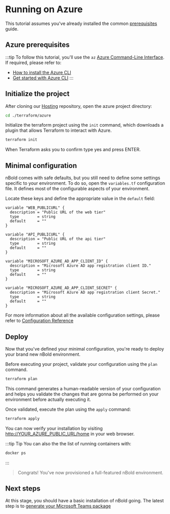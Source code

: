 # Running on Azure

This tutorial assumes you've already installed the common [prerequisites](/hosting/installation/prerequisites.md) guide.

## Azure prerequisites
:::tip
To follow this tutorial, you'll use the `az` [Azure Command-Line Interface](https://docs.microsoft.com/en-us/cli/azure/). If required, please refer to:
- [How to install the Azure CLI](https://docs.microsoft.com/en-us/cli/azure/install-azure-cli)
- [Get started with Azure CLI](https://docs.microsoft.com/en-us/cli/azure/get-started-with-azure-cli)
:::

## Initialize the project

After cloning our [Hosting](https://github.com/nboldhq) repository, open the azure project directory:
```bash
cd ./terraform/azure
```

Initialize the terraform project using the `init` command, which downloads a plugin that allows Terraform to interact with Azure.
```bash
terraform init
```
When Terraform asks you to confirm type yes and press ENTER.

## Minimal configuration
nBold comes with safe defaults, but you still need to define some settings specific to your environment. To do so, open the `variables.tf` configuration file. It defines most of the configurable aspects of your environment.

Locate these keys and define the appropriate value in the `default` field:
```hcl
variable "WEB_PUBLICURL" {
  description = "Public URL of the web tier"
  type        = string
  default     = ""
}

variable "API_PUBLICURL" {
  description = "Public URL of the api tier"
  type        = string
  default     = ""
}

variable "MICROSOFT_AZURE_AD_APP_CLIENT_ID" {
  description = "Microsoft Azure AD app registration client ID."
  type        = string
  default     = ""
}

variable "MICROSOFT_AZURE_AD_APP_CLIENT_SECRET" {
  description = "Microsoft Azure AD app registration client Secret."
  type        = string
  default     = ""
}
```

For more information about all the available configuration settings, please refer to [Configuration Reference](/hosting/references/configuration-reference.md)

## Deploy
Now that you've defined your minimal configuration, you're ready to deploy your brand new nBold environment.

Before executing your project, validate your configuration using the `plan` command.
```bash
terraform plan
```
This command generates a human-readable version of your configuration and helps you validate the changes that are gonna be performed on your environment before actually executing it.

Once validated, execute the plan using the `apply` command:
```bash
terraform apply
```

You can now verify your installation by visiting [http://YOUR_AZURE_PUBLIC_URL/home](http://YOUR_AZURE_PUBLIC_URL/home) in your web browser.

:::tip Tip
You can also the the list of running containers with:
```bash
docker ps
```
:::

> Congrats! You've now provisioned a full-featured nBold environment.

## Next steps
At this stage, you should have a basic installation of nBold going. The latest step is to [generate your Microsoft Teams package](/hosting/installation/microsoft-teams-package.md)
